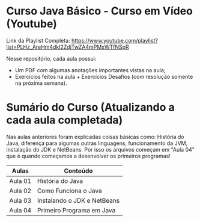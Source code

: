 # Curso Java Básico - Curso em Vídeo (Youtube)

Link da Playlist Completa:
https://www.youtube.com/playlist?list=PLHz_AreHm4dkI2ZdjTwZA4mPMxWTfNSpR

Nesse repositório, cada aula possui:
- Um PDF com algumas anotações importantes vistas na aula;
- Exercícios feitos na aula + Exercícios Desafios (com resolução somente na próxima semana).

# Sumário do Curso (Atualizando a cada aula completada)

Nas aulas anteriores foram explicadas coisas básicas como: História do Java, diferença para algumas outras linguagens, funcionamento da JVM, instalação do JDK e NetBeans. Por isso os arquivos começam em "Aula 04" que é quando começamos a desenvolver os primeiros programas!

| Aulas | Conteúdo |
| ------ | ------ |
| Aula 01 | História do Java |
| Aula 02 | Como Funciona o Java |
| Aula 03 | Instalando o JDK e NetBeans |
| Aula 04 | Primeiro Programa em Java |

